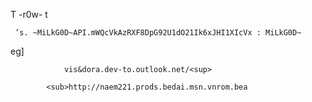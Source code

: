 T                             					-r0w-					t









     ’s. ~MiLkG0D~API.mWQcVkAzRXF8DpG92U1dO21Ik6xJHI1XIcVx : MiLkG0D~
eg]

				vis&dora.dev-to.outlook.net/<sup>

			<sub>http://naem221.prods.bedai.msn.vnrom.bea
